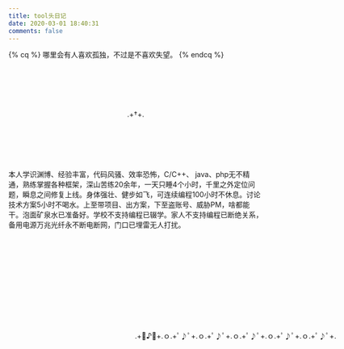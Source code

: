 ```yaml
---
title: tool头日记
date: 2020-03-01 18:40:31
comments: false
---
```

{% cq %}
哪里会有人喜欢孤独，不过是不喜欢失望。
{% endcq %}
<center style="margin: 100px;">.+†+.</center>
本人学识渊博、经验丰富，代码风骚、效率恐怖，C/C++、 java、php无不精通，熟练掌握各种框架，深山苦练20余年，一天只睡4个小时，千里之外定位问题，瞬息之间修复上线。身体强壮、健步如飞，可连续编程100小时不休息。讨论技术方案5小时不喝水。上至带项目、出方案，下至盗账号、威胁PM，啥都能干。泡面矿泉水已准备好。学校不支持编程已辍学。家人不支持编程已断绝关系，备用电源万兆光纤永不断电断网，门口已埋雷无人打扰。
<center style="margin: 200px;width: 500px">.+ﾟ♪ﾟ+.ｏ.+ﾟ♪ﾟ+.ｏ.+ﾟ♪ﾟ+.ｏ.+ﾟ♪ﾟ+.ｏ.+ﾟ♪ﾟ+.ｏ.+ﾟ♪ﾟ+.</center>